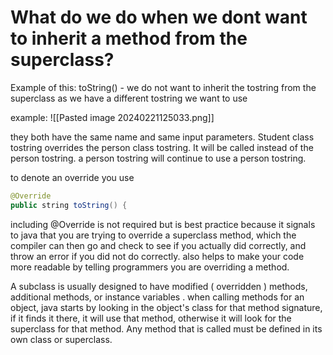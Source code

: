 # What do we do when we dont want to inherit a method from the superclass?

Example of this: toString() - we do not want to inherit the tostring from the superclass as we have a different tostring we want to use 

example:
![[Pasted image 20240221125033.png]]

they both have the same name and same input parameters.  Student class tostring overrides the person class tostring. It will be called instead of the person tostring. a person tostring will continue to use a person tostring. 

to denote an override you use
```java
@Override
public string toString() { 
```

including @Override is not required but is best practice because it signals to java that you are trying to override a superclass method, which the compiler can then go and check to see if you actually did correctly, and throw an error if you did not do correctly. also helps to make your code more readable by telling programmers you are overriding a method.

A subclass is usually designed to have modified ( overridden ) methods, additional methods, or instance variables . 
when calling methods for an object, java starts by looking in the object's class for that method signature, if it finds it there, it will use that method, otherwise it will look for the superclass for that method. Any method that is called must be defined in its own class or superclass.



